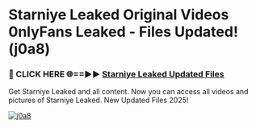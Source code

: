 # Starniye Leaked Original Videos 0nlyFans Leaked - Files Updated! (j0a8)

<h3>🔴 CLICK HERE 🌐==►► <a href="https://tinyurl.com/2m67pmp6" rel="nofollow">Starniye Leaked Updated Files</a></h3>

Get Starniye Leaked and all content. Now you can access all videos and pictures of Starniye Leaked. New Updated Files 2025!

[![j0a8](https://i.imgur.com/H4QAA4z.gif)](https://tinyurl.com/2m67pmp6)
